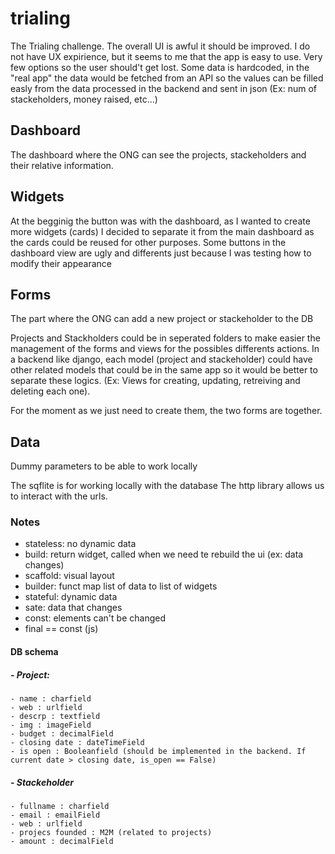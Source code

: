 # trialing
The Trialing challenge. The overall UI is awful it should be improved. I do not have UX expirience, but it seems to me that the app is easy to use. Very few options so the user should't get lost.
Some data is hardcoded, in the "real app" the data would be fetched from an API so the values can be filled easly from the data processed in the backend and sent in json (Ex: num of stackeholders, money raised, etc...)
 
## Dashboard
The dashboard where the ONG can see the projects, stackeholders and their relative information.

## Widgets
At the begginig the button was with the dashboard, as I wanted to create more widgets (cards) I decided to separate it from the main dashboard as the cards could be reused for other purposes.
Some buttons in the dashboard view are ugly and differents just because I was testing how to modify their appearance

## Forms
The part where the ONG can add a new project or stackeholder to the DB

Projects and Stackholders could be in seperated folders to make easier the management of the forms and views for the possibles differents actions. In a backend like django, each model (project and stackeholder) could have other related models that could be in the same app so it would be better to separate these logics. (Ex: Views for creating, updating, retreiving and deleting each one).

For the moment as we just need to create them, the two forms are together.

## Data
Dummy parameters to be able to work locally

The sqflite is for working locally with the database
The http library allows us to interact with the urls.

### Notes
- stateless: no dynamic data
- build: return widget, called when we need te rebuild the ui (ex: data changes)
- scaffold: visual layout
- builder: funct map list of data to list of widgets
- stateful: dynamic data
- sate: data that changes
- const: elements can't be changed
- final == const (js)

#### DB schema
##### - Project:
    - name : charfield
    - web : urlfield
    - descrp : textfield
    - img : imageField 
    - budget : decimalField 
    - closing date : dateTimeField
    - is open : Booleanfield (should be implemented in the backend. If current date > closing date, is_open == False)

##### - Stackeholder
    - fullname : charfield 
    - email : emailField 
    - web : urlfield 
    - projecs founded : M2M (related to projects)
    - amount : decimalField 

